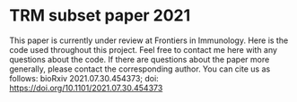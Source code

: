 # TRM subset paper 2021
This paper is currently under review at Frontiers in Immunology. Here is the code used throughout this project. Feel free to contact me here with any questions about the code. If there are questions about the paper more generally, please contact the corresponding author. You can cite us as follows: bioRxiv 2021.07.30.454373; doi: https://doi.org/10.1101/2021.07.30.454373 

